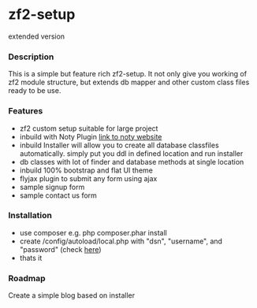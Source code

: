 # zf2-setup 
extended version

### Description
This is a simple but feature rich zf2-setup. It not only give you working of zf2 module structure, but extends db mapper and other custom class files ready to be use.
 
### Features
- zf2 custom setup suitable for large project
- inbuild with Noty Plugin <a href="http://ned.im/noty/#/about">link to noty website</a>
- inbuild Installer will allow you to create all database classfiles automatically. simply put you ddl in defined location and run installer
- db classes with lot of finder and database methods at single location
- inbuild 100% bootstrap and flat UI theme 
- flyjax plugin to submit any form using ajax
- sample signup form
- sample contact us form

### Installation
- use composer e.g. php composer.phar install
- create /config/autoload/local.php with "dsn", "username", and "password" (check <a href="http://framework.zend.com/manual/current/en/user-guide/database-and-models.html">here</a>)
- thats it

### Roadmap
Create a simple blog based on installer

